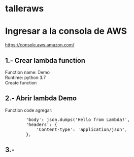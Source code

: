 # talleraws
# Ingresar a la consola de AWS 
https://console.aws.amazon.com/

## 1.- Crear lambda function
Function name: Demo<br>
Runtime: python 3.7<br> 
Create function<br>
## 2.- Abrir lambda Demo
Function code agregar:<br>
<pre>
        'body': json.dumps('Hello from Lambda!',
        'headers': {
            'Content-type': 'application/json',
        },
</pre>
## 3.- 
